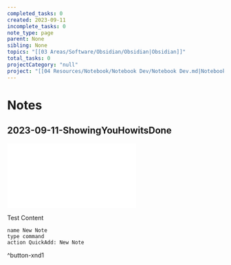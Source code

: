 ```yaml
---
completed_tasks: 0
created: 2023-09-11
incomplete_tasks: 0
note_type: page
parent: None
sibling: None
topics: "[[03 Areas/Software/Obsidian/Obsidian|Obsidian]]"
total_tasks: 0
projectCategory: "null"
project: "[[04 Resources/Notebook/Notebook Dev/Notebook Dev.md|Notebook Dev]]"
---
```

# Notes
## 2023-09-11-ShowingYouHowitsDone
 ![2023-09-11-ShowingYouHowitsDone](04%20Resources/Notebook/Notebook%20Dev/notebook/2023-09-11-ShowingYouHowitsDone.md)

Test Content

```button
name New Note
type command
action QuickAdd: New Note
```
^button-xnd1